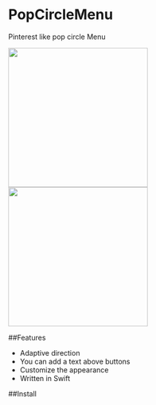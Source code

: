 # PopCircleMenu
Pinterest like pop circle Menu

<img src="https://github.com/luiyezheng/PopCircleMenu/blob/master/README/adptive.gif" width="280" display="inline" margin-right="50px">
<img src="https://github.com/luiyezheng/PopCircleMenu/blob/master/README/pop.gif" width="280" display="inline">

##Features
* Adaptive direction
* You can add a text above buttons
* Customize the appearance 
* Written in Swift

##Install
```Ruby

```


